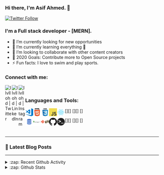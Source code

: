 ### Hi there, I'm Asif Ahmed. 👋

<!-- [![Website](https://img.shields.io/website?label=codeSTACKr.com&style=for-the-badge&url=https%3A%2F%2Fcodestackr.com)](https://codestackr.com) -->

[![Twitter Follow](https://img.shields.io/twitter/follow/AsifAhmed?color=1DA1F2&logo=twitter&style=for-the-badge)](https://twitter.com/intent/follow?original_referer=https%3A%2F%2Fgithub.com%2FcodeSTACKr&screen_name=codeSTACKr)

### I'm a Full stack developer - [MERN].

- 🔭 I’m currently looking for new opportunities
- 🌱 I’m currently learning everything 🤣
- 👯 I’m looking to collaborate with other content creators
- 🥅 2020 Goals: Contribute more to Open Source projects
- ⚡ Fun facts: I love to swim and play sports.

### Connect with me:

[<img align="left" alt="llvllohd | Twitter" width="22px" src="https://cdn.jsdelivr.net/npm/simple-icons@v3/icons/twitter.svg" />][twitter]
[<img align="left" alt="llvllohd | LinkedIn" width="22px" src="https://cdn.jsdelivr.net/npm/simple-icons@v3/icons/linkedin.svg" />][linkedin]
[<img align="left" alt="llvllohd | Instagram" width="22px" src="https://cdn.jsdelivr.net/npm/simple-icons@v3/icons/instagram.svg" />][instagram]

<br />

### Languages and Tools:

[<img align="left" alt="Visual Studio Code" width="26px" src="https://raw.githubusercontent.com/github/explore/80688e429a7d4ef2fca1e82350fe8e3517d3494d/topics/visual-studio-code/visual-studio-code.png" />][<img align="left" alt="html5" width="26px" src="https://raw.githubusercontent.com/github/explore/80688e429a7d4ef2fca1e82350fe8e3517d3494d/topics/html/html.png" />]
[<img align="left" alt="CSS3" width="26px" src="https://raw.githubusercontent.com/github/explore/80688e429a7d4ef2fca1e82350fe8e3517d3494d/topics/css/css.png" />][<img align="left" alt="javascript" width="26px" src="https://raw.githubusercontent.com/github/explore/80688e429a7d4ef2fca1e82350fe8e3517d3494d/topics/javascript/javascript.png" />]
[<img align="left" alt="React" width="26px" src="https://raw.githubusercontent.com/github/explore/80688e429a7d4ef2fca1e82350fe8e3517d3494d/topics/react/react.png" />]

[<img align="left" alt="SQL" width="26px" src="https://raw.githubusercontent.com/github/explore/80688e429a7d4ef2fca1e82350fe8e3517d3494d/topics/sql/sql.png" />][<img align="left" alt="mongodb" width="26px" src="https://raw.githubusercontent.com/github/explore/80688e429a7d4ef2fca1e82350fe8e3517d3494d/topics/mongodb/mongodb.png" />]
[<img align="left" alt="Git" width="26px" src="https://raw.githubusercontent.com/github/explore/80688e429a7d4ef2fca1e82350fe8e3517d3494d/topics/git/git.png" />][<img align="left" alt="github" width="26px" src="https://raw.githubusercontent.com/github/explore/78df643247d429f6cc873026c0622819ad797942/topics/github/github.png" />]
[<img align="left" alt="Terminal" width="26px" src="https://raw.githubusercontent.com/github/explore/80688e429a7d4ef2fca1e82350fe8e3517d3494d/topics/terminal/terminal.png" />]

<br />

---

### 📕 Latest Blog Posts

<!-- BLOG-POST-LIST:START -->
<!-- - [Microinteractions: Password Validation Animation](https://dev.to/codestackr/microinteractions-password-validation-animation-5629) -->
<!-- BLOG-POST-LIST:END -->

---

<details>
  <summary>:zap: Recent Github Activity</summary>
  
<!--START_SECTION:activity-->
<!-- 1. 🗣 Commented on [#249](https://github.com//abhisheknaiidu/awesome-github-profile-readme/issues/249) in [abhisheknaiidu/awesome-github-profile-readme](https://github.com//abhisheknaiidu/awesome-github-profile-readme) -->
<!--END_SECTION:activity-->

</details>

<details>
  <summary>:zap: Github Stats</summary>

  <img align="left" alt="llvllohd Github Stats" src="https://github-readme-stats.llvllohd.vercel.app/api?username=llvllohd&show_icons=true&hide_border=true" />

</details>

[twitter]: https://twitter.com/asif.ahmad96
[instagram]: https://instagram.com/asif.ahmed96
[linkedin]: https://linkedin.com/in/asif-ahmed-6637b5148
